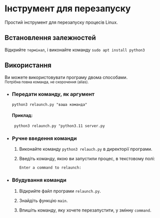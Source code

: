 # Інструмент для перезапуску

Простий інструмент для перезапуску процесів Linux.

## Встановлення залежностей
Відкрийте `термінал`, і виконайте команду `sudo apt install python3`

## Використання
Ви можете використовувати програму двома способами.<br/>
<small>Потрібна повна команда, не скорочення (alias).</small>

 - ### Передати команду, як аргумент
   `python3 relaunch.py "ваша команда"`
    #### Приклад:
        python3 relaunch.py "python3.11 server.py
 - ### Ручне введення команди
   1. Виконайте команду `python3 relauch.py` в директорії програми.
   2. Введіть команду, якою ви запустили процес, в текстовому полі:

      `Enter a command to relaunch: `

 - ### Вбудування команди
   1. Відкрийте файл програми `relaunch.py`.

   2. Знайдіть функцію `main`.

   3. Впишіть команду, яку хочете перезапустити, у змінну `command`.